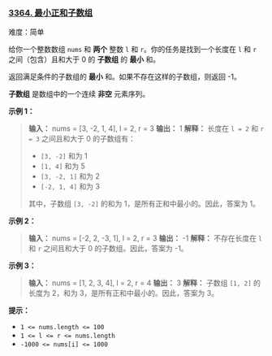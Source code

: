 ### [3364\. 最小正和子数组](https://leetcode.cn/problems/minimum-positive-sum-subarray/)

难度：简单

给你一个整数数组 `nums` 和 **两个** 整数 `l` 和 `r`。你的任务是找到一个长度在 `l` 和 `r` 之间（包含）且和大于 0 的 **子数组** 的 **最小** 和。

返回满足条件的子数组的 **最小** 和。如果不存在这样的子数组，则返回 -1。

**子数组** 是数组中的一个连续 **非空** 元素序列。

**示例 1：**

> **输入：** nums = [3, -2, 1, 4], l = 2, r = 3
> **输出：** 1
> **解释：**
> 长度在 `l = 2` 和 `r = 3` 之间且和大于 0 的子数组有：
>
> - `[3, -2]` 和为 1
> - `[1, 4]` 和为 5
> - `[3, -2, 1]` 和为 2
> - `[-2, 1, 4]` 和为 3
>
> 其中，子数组 `[3, -2]` 的和为 1，是所有正和中最小的。因此，答案为 1。

**示例 2：**

> **输入：** nums = [-2, 2, -3, 1], l = 2, r = 3
> **输出：** -1
> **解释：**
> 不存在长度在 `l` 和 `r` 之间且和大于 0 的子数组。因此，答案为 -1。

**示例 3：**

> **输入：** nums = [1, 2, 3, 4], l = 2, r = 4
> **输出：** 3
> **解释：**
> 子数组 `[1, 2]` 的长度为 2，和为 3，是所有正和中最小的。因此，答案为 3。

**提示：**

- `1 <= nums.length <= 100`
- `1 <= l <= r <= nums.length`
- `-1000 <= nums[i] <= 1000`
